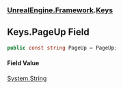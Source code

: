 ### [UnrealEngine.Framework](UnrealEngine_Framework.md 'UnrealEngine.Framework').[Keys](Keys.md 'UnrealEngine.Framework.Keys')
## Keys.PageUp Field
```csharp
public const string PageUp = PageUp;
```
#### Field Value
[System.String](https://docs.microsoft.com/en-us/dotnet/api/System.String 'System.String')

